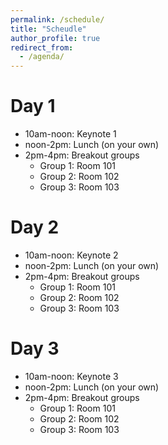 ```yaml
---
permalink: /schedule/
title: "Scheudle"
author_profile: true
redirect_from: 
  - /agenda/
---
```


# Day 1

* 10am-noon: Keynote 1
* noon-2pm: Lunch (on your own)
* 2pm-4pm: Breakout groups
  * Group 1: Room 101
  * Group 2: Room 102
  * Group 3: Room 103

# Day 2

* 10am-noon: Keynote 2
* noon-2pm: Lunch (on your own)
* 2pm-4pm: Breakout groups
  * Group 1: Room 101
  * Group 2: Room 102
  * Group 3: Room 103

# Day 3

* 10am-noon: Keynote 3
* noon-2pm: Lunch (on your own)
* 2pm-4pm: Breakout groups
  * Group 1: Room 101
  * Group 2: Room 102
  * Group 3: Room 103
